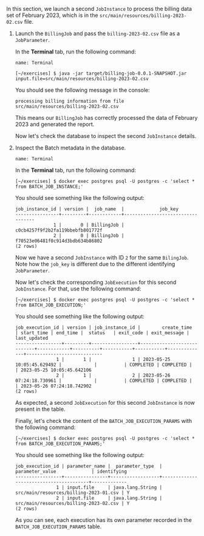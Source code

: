 In this section, we launch a second `JobInstance` to process the billing data set of February 2023, which is in the `src/main/resources/billing-2023-02.csv` file.

1. Launch the `BillingJob` and pass the `billing-2023-02.csv` file as a `JobParameter`.

   In the **Terminal** tab, run the following command:

   ```dashboard:open-dashboard
   name: Terminal
   ```

   ```shell
   [~/exercises] $ java -jar target/billing-job-0.0.1-SNAPSHOT.jar input.file=src/main/resources/billing-2023-02.csv
   ```

   You should see the following message in the console:

   ```shell
   processing billing information from file src/main/resources/billing-2023-02.csv
   ```

   This means our `BillingJob` has correctly processed the data of February 2023 and generated the report.

   Now let's check the database to inspect the second `JobInstance` details.

2. Inspect the Batch metadata in the database.

   ```dashboard:open-dashboard
   name: Terminal
   ```

   In the **Terminal** tab, run the following command:

   ```shell
   [~/exercises] $ docker exec postgres psql -U postgres -c 'select * from BATCH_JOB_INSTANCE;'
   ```

   You should see something like the following output:

   ```shell
   job_instance_id | version |  job_name  |             job_key
   ----------------+---------+------------+----------------------------------
                 1 |       0 | BillingJob | c0cb4257f9f2b2fa119bbebfb801772f
                 2 |       0 | BillingJob | f70523e06481f0c914d3bdb634b86802
   (2 rows)
   ```

   Now we have a second `JobInstance` with ID `2` for the same `BilingJob`. Note how the `job_key` is different due to the different identifying `JobParameter`.

   Now let's check the corresponding `JobExecution` for this second `JobInstance`. For that, use the following command:

   ```shell
   [~/exercises] $ docker exec postgres psql -U postgres -c 'select * from BATCH_JOB_EXECUTION;'
   ```

   You should see something like the following output:

   ```shell
   job_execution_id | version | job_instance_id |        create_time         | start_time | end_time |  status   | exit_code | exit_message |        last_updated
   -----------------+---------+-----------------+----------------------------+------------+----------+-----------+-----------+--------------+----------------------------
                  1 |       1 |               1 | 2023-05-25 10:05:45.629492 |            |          | COMPLETED | COMPLETED |              | 2023-05-25 10:05:45.642106
                  2 |       1 |               2 | 2023-05-26 07:24:18.730961 |            |          | COMPLETED | COMPLETED |              | 2023-05-26 07:24:18.742902
   (2 rows)
   ```

   As expected, a second `JobExecution` for this second `JobInstance` is now present in the table.

   Finally, let's check the content of the `BATCH_JOB_EXECUTION_PARAMS` with the following command:

   ```shell
   [~/exercises] $ docker exec postgres psql -U postgres -c 'select * from BATCH_JOB_EXECUTION_PARAMS;'
   ```

   You should see something like the following output:

   ```shell
   job_execution_id | parameter_name |  parameter_type  |            parameter_value             | identifying
   -----------------+----------------+------------------+----------------------------------------+-------------
                  1 | input.file     | java.lang.String | src/main/resources/billing-2023-01.csv | Y
                  2 | input.file     | java.lang.String | src/main/resources/billing-2023-02.csv | Y
   (2 rows)
   ```

   As you can see, each execution has its own parameter recorded in the `BATCH_JOB_EXECUTION_PARAMS` table.
